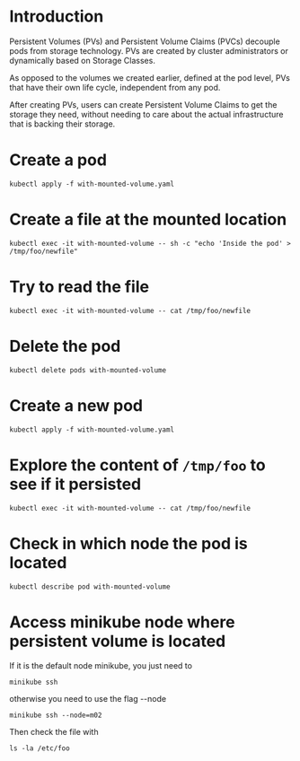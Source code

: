 # Introduction

Persistent Volumes (PVs) and Persistent Volume Claims (PVCs) decouple pods from storage technology. PVs are created by cluster administrators or dynamically based on Storage Classes.

As opposed to the volumes we created earlier, defined at the pod level, PVs that have their own life cycle, independent from any pod.

After creating PVs, users can create Persistent Volume Claims to get the storage they need, without needing to care about the actual infrastructure that is backing their storage.


# Create a pod

`kubectl apply -f with-mounted-volume.yaml`

# Create a file at the mounted location

`kubectl exec -it with-mounted-volume -- sh -c "echo 'Inside the pod' > /tmp/foo/newfile"`

# Try to read the file

`kubectl exec -it with-mounted-volume -- cat /tmp/foo/newfile`

# Delete the pod

`kubectl delete pods with-mounted-volume`

# Create a new pod

`kubectl apply -f with-mounted-volume.yaml`

# Explore the content of `/tmp/foo`  to see if it persisted

`kubectl exec -it with-mounted-volume -- cat /tmp/foo/newfile`


# Check in which node the pod is located

`kubectl describe pod with-mounted-volume`

# Access minikube node where persistent volume is located

If it is the default node minikube, you just need to

`minikube ssh`

otherwise you need to use the flag --node

`minikube ssh --node=m02`

Then check the file with

`ls -la /etc/foo`